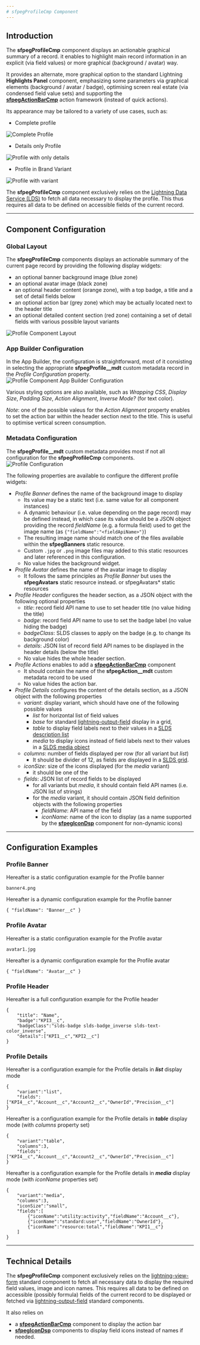 ```yaml
---
# sfpegProfileCmp Component
---
```


## Introduction

The **sfpegProfileCmp** component displays an actionable graphical summary of a record.
it enables to highlight main record information in an explicit (via field values) or
more graphical (background / avatar) way.

It provides an alternate, more graphical option to the standard Lightning **Highlights Panel**
component, emphasizing some parameters via graphical elements (background / avatar / badge),
optimising screen real estate (via condensed field value sets) and supporting the  
**[sfpegActionBarCmp](/help/sfpegActionBarCmp.md)** action framework (instead of quick actions).

Its appearance may be tailored to a variety of use cases, such as:
* Complete profile

![Complete Profile](/media/sfpegProfile.png) 

* Details only Profile

![Profile with only details](/media/sfpegProfileDetails.png)

* Profile in Brand Variant

![Profile with variant](/media/sfpegProfileInverse.png) 


The **sfpegProfileCmp** component exclusively relies on the
[Lightning Data Service (LDS)](https://developer.salesforce.com/docs/component-library/documentation/en/lwc/data_ui_api)
to fetch all data necessary to display the profile. This thus requires all data to be defined on accessible
fields of the current record.


---

## Component Configuration

### Global Layout

The **sfpegProfileCmp** components displays an actionable summary of the current page record by providing 
the following display widgets:
* an optional banner background image (blue zone)
* an optional avatar image (black zone)
* an optional header content (orange zone), with a top badge, a title and a set of detail fields below
* an optional action bar (grey zone) which may be actually located next to the header title
* an optional detailed content section (red zone) containing a set of detail fields with various possible layout variants

![Profile Component Layout](/media/sfpegProfileLayout.png) 


### App Builder Configuration

In the App Builder, the configuration is straightforward, most of it consisting in selecting the
appropriate **sfpegProfile__mdt** custom metadata record in the _Profile Configuration_ property.<br/>
![Profile Component App Builder Configuration](/media/sfpegProfileConfig.png) 

Various styling options are also available, such as _Wrapping CSS_, _Display Size_, _Padding Size_,
_Action Alignment_, _Inverse Mode?_ (for text color).

_Note_: one of the possible valeus for the _Action Alignment_ property enables to set the action bar within the header section next to the title. This is useful to optimise vertical screen consumption.


### Metadata Configuration

The **sfpegProfile__mdt** custom metadata provides most if not all configuration for the
**sfpegProfileCmp** components.<br/>
![Profile Configuration](/media/sfpegProfileConfigMeta.png)

The following properties are available to configure the different profile widgets:
* _Profile Banner_ defines the name of the background image to display
    * Its value may be a static text (i.e. same value for all component instances)
    * A dynamic behaviour (i.e. value depending on the page record) may be defined instead, in which case its value should be a JSON object providing the record _fieldName_ (e.g. a formula field) used to get the image name (as `{"fieldName":"<fieldApiName>"}`)
    * The resulting image name should match one of the files available within the **sfpegBanners** static resource.
    * Custom `.jpg` or `.png` image files may added to this static resources and later referenced in this configuration.
    * No value hides the background widget.
* _Profile Avatar_ defines the name of the avatar image to display
    * It follows the same principles as _Profile Banner_ but uses the **sfpegAvatars** static resource instead.
     or sfpegAvatars* static resources
* _Profile Header_ configures the header section, as a JSON object with the following optional properties
    * _title_: record field API name to use to set header title (no value hiding the title)
    * _badge_: record field API name to use to set the badge label (no value hiding the badge)
    * _badgeClass_: SLDS classes to apply on the badge (e.g. to change its background color)
    * _details_: JSON list of record field API names to be displayed in the header details (below the title) 
    * No value hides the whole header section. 
* _Profile Actions_ enables to add a **[sfpegActionBarCmp](/help/sfpegActionBarCmp.md)** component
    * It should contain the name of the **sfpegAction__mdt** custom metadata record to be used
    * No value hides the action bar.
* _Profile Details_ configures the content of the details section, as a JSON object with the following properties
    * _variant_: display variant, which should have one of the following possible values
        * _list_ for horizontal list of field values
        * _base_ for standard [lightning-output-field](https://developer.salesforce.com/docs/component-library/bundle/lightning-output-field/documentation) display in a grid,
        * _table_ to display field labels next to their values in a [SLDS description list](https://www.lightningdesignsystem.com/utilities/description-list/#Horizontal)
        * _media_ to display icons instead of field labels next to their values in a [SLDS media object](https://www.lightningdesignsystem.com/utilities/media-objects/)
    * _columns_: number of fields displayed per row (for all variant but _list_)
        * It should be divider of 12, as fields are displayed in a [SLDS grid](https://www.lightningdesignsystem.com/utilities/grid/).
    * _iconSize_: size of the icons displayed (for the _media_ variant)
        * it should be one of the 
    * _fields_: JSON list of record fields to be displayed
        * for all variants but _media_, it should contain field API names (i.e. JSON list of strings)
        * for the _media_ variant, it should contain JSON field definition objects with the following properties
            * _fieldName_: API name of the field
            * _iconName_: name of the icon to display (as a name supported by the **[sfpegIconDsp](/help/sfpegIconDsp.md)** component for non-dynamic icons)

---

## Configuration Examples

### Profile Banner

Hereafter is a static configuration example for the Profile banner
```
banner4.png
```

Hereafter is a dynamic configuration example for the Profile banner
```
{ "fieldName": "Banner__c" }
```


### Profile Avatar

Hereafter is a static configuration example for the Profile avatar
```
avatar1.jpg
```

Hereafter is a dynamic configuration example for the Profile avatar
```
{ "fieldName": "Avatar__c" }
```


### Profile Header

Hereafter is a full configuration example for the Profile header
```
{
    "title": "Name",
    "badge":"KPI3__c",
    "badgeClass":"slds-badge slds-badge_inverse slds-text-color_inverse",
    "details":["KPI1__c","KPI2__c"]
}
```


### Profile Details

Hereafter is a configuration example for the Profile details in ***list*** display mode
```
{
    "variant":"list",
    "fields":["KPI4__c","Account__c","Account2__c","OwnerId","Precision__c"]
}
```

Hereafter is a configuration example for the Profile details in ***table*** display mode (with _columns_ property set)
```
{
    "variant":"table",
    "columns":3,
    "fields":["KPI4__c","Account__c","Account2__c","OwnerId","Precision__c"]
}
```

Hereafter is a configuration example for the Profile details in ***media*** display mode (with _iconName_ properties set)
```
{
    "variant":"media",
    "columns":3,
    "iconSize":"small",
    "fields":[
        {"iconName":"utility:activity","fieldName":"Account__c"},
        {"iconName":"standard:user","fieldName":"OwnerId"},
        {"iconName":"resource:total","fieldName":"KPI1__c"}
    ]
}
```

---

## Technical Details

The **sfpegProfileCmp** component exclusively relies on the [lightning-view-form](https://developer.salesforce.com/docs/component-library/bundle/lightning-record-view-form/documentation) standard component to fetch all 
necessary data to display the required field values, image and icon names. This requires all data to be defined on accessible (possibly formula) fields of the current record to be displayed or fetched via [lightning-output-field](https://developer.salesforce.com/docs/component-library/bundle/lightning-output-field/documentation) standard components.

It also relies on 
* a **[sfpegActionBarCmp](/help/sfpegActionBarCmp.md)** component to display the action bar 
* **[sfpegIconDsp](/help/sfpegIconDsp.md)** components to display field icons instead of names if needed.
